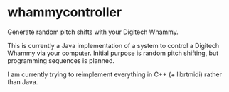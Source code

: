 # whammycontroller
Generate random pitch shifts with your Digitech Whammy.

This is currently a Java implementation of a system to control a Digitech Whammy via your computer. Initial purpose is random pitch shifting, but programming sequences is planned.

I am currently trying to reimplement everything in C++ (+ librtmidi) rather than Java.
